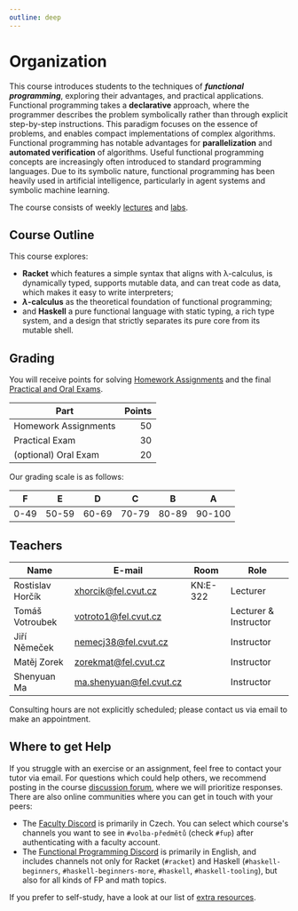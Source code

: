 ```yaml
---
outline: deep
---
```

# Organization

This course introduces students to the techniques of _**functional programming**_, exploring their advantages, and practical applications. Functional programming takes a **declarative** approach, where the programmer describes the problem  symbolically rather than through explicit step-by-step instructions. This paradigm focuses on the essence of problems, and enables compact implementations of complex algorithms. Functional programming has notable advantages for **parallelization** and **automated verification** of algorithms. Useful functional programming concepts are increasingly often introduced to standard programming languages. Due to its symbolic nature, functional programming has been heavily used in artificial intelligence, particularly in agent systems and symbolic machine learning.

The course consists of weekly [lectures](lectures/) and [labs](labs/).

## Course Outline

This course explores:

* **Racket** which features a simple syntax that aligns with λ-calculus, is dynamically typed, supports mutable data, and can treat code as data, which makes it easy to write interpreters;
* **$\lambda$-calculus** as the theoretical foundation of functional programming;
* and **Haskell** a pure functional language with static typing, a rich type system, and a design that strictly separates its pure core from its mutable shell.

## Grading
You will receive points for solving [Homework Assignments](/homework/) and the final [Practical and Oral Exams](/exams/).

| Part                 | Points |
|----------------------|-------:|
| Homework Assignments |     50 |
| Practical Exam       |     30 |
| (optional) Oral Exam |     20 |

Our grading scale is as follows:

|  F   |  E   |  D   |  C   |  B   |  A   |
|:----:|:----:|:----:|:----:|:----:|:----:|
| 0-49 | 50-59| 60-69| 70-79| 80-89|90-100|

## Teachers

| Name             | E-mail                    | Room     | Role                  |
|------------------|---------------------------|----------|-----------------------|
| Rostislav Horčík | <xhorcik@fel.cvut.cz>     | KN:E-322 | Lecturer              |
| Tomáš Votroubek  | <votroto1@fel.cvut.cz>    |          | Lecturer & Instructor |
| Jiří Němeček     | <nemecj38@fel.cvut.cz>    |          | Instructor            |
| Matěj Zorek      | <zorekmat@fel.cvut.cz>    |          | Instructor            |
| Shenyuan Ma      | <ma.shenyuan@fel.cvut.cz> |          | Instructor            |

Consulting hours are not explicitly scheduled; please contact us via email to make an appointment.


## Where to get Help

If you struggle with an exercise or an assignment, feel free to contact your tutor via email. For questions which could help others, we recommend posting in the course [discussion forum](https://cw.felk.cvut.cz/forum/forum-1912.html), where we will prioritize responses. There are also online communities where you can get in touch with your peers:
* The [Faculty Discord](https://discord.gg/cvutfel) is primarily in Czech. You can select which course's channels you want to see in `#volba-předmětů` (check `#fup`) after authenticating with a faculty account.
* The [Functional Programming Discord](https://discord.gg/7C3RPWZcYg) is primarily in English, and includes channels not only for Racket (`#racket`) and Haskell (`#haskell-beginners`, `#haskell-beginners-more`, `#haskell`, `#haskell-tooling`), but also for all kinds of FP and math topics.

If you prefer to self-study, have a look at our list of [extra resources](/resources.md).